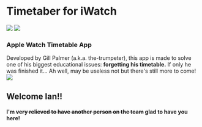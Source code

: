 # Timetaber for iWatch
<img src="https://img.shields.io/badge/Swift-%23F05138?logo=swift&logoColor=white" /> <img src="https://img.shields.io/badge/platforms-watchOS_10.6%2B_%7C_iOS_13%2B-blue"/>
### Apple Watch Timetable App

Developed by Gill Palmer (a.k.a. the-trumpeter), this app is made to solve one of his biggest educational issues:
<b>forgetting his timetable.</b> If only he was finished it... Ah well, may be useless not but there's still more to come! <img src="https://img.shields.io/badge/0.6.1-red"/>


## Welcome Ian!!
#### I'm ~~very relieved to have another person on the team~~ glad to have you here!
